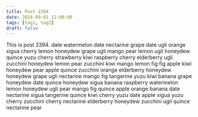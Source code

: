```yaml
---
title: Post 2394
date: 2024-09-01 12:00:00
tags: [tag1, tag2]
draft: false
---
```

This is post 2394.
date
watermelon
date
nectarine
grape
date
ugli
orange
xigua
cherry
lemon
honeydew
grape
ugli
mango
pear
lemon
ugli
honeydew
quince
yuzu
cherry
strawberry
kiwi
raspberry
cherry
elderberry
ugli
zucchini
honeydew
lemon
pear
zucchini
kiwi
mango
lemon
fig
fig
apple
kiwi
honeydew
pear
apple
quince
zucchini
orange
elderberry
honeydew
honeydew
grape
ugli
nectarine
mango
fig
tangerine
yuzu
kiwi
banana
grape
honeydew
date
quince
honeydew
xigua
banana
raspberry
watermelon
lemon
honeydew
ugli
pear
mango
fig
quince
apple
orange
banana
date
nectarine
xigua
tangerine
quince
kiwi
cherry
yuzu
date
apple
xigua
yuzu
cherry
zucchini
cherry
nectarine
elderberry
honeydew
zucchini
ugli
quince
nectarine
pear

